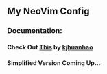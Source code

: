 ## My NeoVim Config

### Documentation:

#### Check Out [This](https://kjhuanhao.github.io/2019/08/24/Theniceboy-s-nvim-configuration/) by [kjhuanhao](https://github.com/kjhuanhao)

#### Simplified Version Coming Up...
